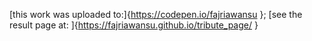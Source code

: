 [this work was uploaded to:]{https://codepen.io/fajriawansu };
[see the result page at: ]{https://fajriawansu.github.io/tribute_page/ }
